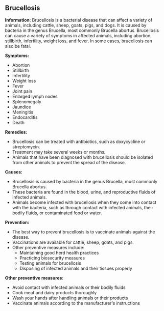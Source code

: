 ## Brucellosis

**Information:** Brucellosis is a bacterial disease that can affect a variety of animals, including cattle, sheep, goats, pigs, and dogs. It is caused by bacteria in the genus Brucella, most commonly Brucella abortus. Brucellosis can cause a variety of symptoms in affected animals, including abortion, stillbirth, infertility, weight loss, and fever. In some cases, brucellosis can also be fatal.

**Symptoms:**

* Abortion
* Stillbirth
* Infertility
* Weight loss
* Fever
* Joint pain
* Enlarged lymph nodes
* Splenomegaly
* Jaundice
* Meningitis
* Endocarditis
* Death

**Remedies:**

* Brucellosis can be treated with antibiotics, such as doxycycline or streptomycin.
* Treatment may take several weeks or months.
* Animals that have been diagnosed with brucellosis should be isolated from other animals to prevent the spread of the disease.

**Causes:**

* Brucellosis is caused by bacteria in the genus Brucella, most commonly Brucella abortus.
* These bacteria are found in the blood, urine, and reproductive fluids of infected animals.
* Animals become infected with brucellosis when they come into contact with the bacteria, such as through contact with infected animals, their bodily fluids, or contaminated food or water.

**Prevention:**

* The best way to prevent brucellosis is to vaccinate animals against the disease.
* Vaccinations are available for cattle, sheep, goats, and pigs.
* Other preventive measures include:
    * Maintaining good herd health practices
    * Practicing biosecurity measures
    * Testing animals for brucellosis
    * Disposing of infected animals and their tissues properly

**Other preventive measures:**

* Avoid contact with infected animals or their bodily fluids
* Cook meat and dairy products thoroughly
* Wash your hands after handling animals or their products
* Vaccinate animals according to the manufacturer's instructions
